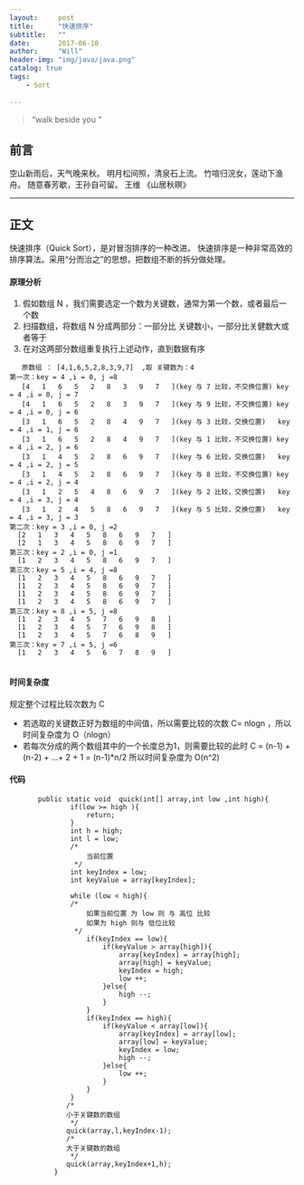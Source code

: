 ```yaml
---
layout:     post
title:      "快速排序"
subtitle:   ""
date:       2017-06-10
author:     "Will"
header-img: "img/java/java.png"
catalog: true
tags:
    - Sort
    
---
```


> “walk beside you ”


## 前言
   空山新雨后，天气晚来秋。
   明月松间照，清泉石上流。
   竹喧归浣女，莲动下渔舟。
   随意春芳歇，王孙自可留。
    王维 《山居秋暝》

---

## 正文
快速排序（Quick Sort），是对冒泡排序的一种改进。
快速排序是一种非常高效的排序算法。采用“分而治之”的思想，把数组不断的拆分做处理。
#### 原理分析

1. 假如数组 N ，我们需要选定一个数为关键数，通常为第一个数，或者最后一个数
2. 扫描数组，将数组 N 分成两部分：一部分比 关键数小，一部分比关健数大或者等于
3. 在对这两部分数组重复执行上述动作，直到数据有序

 ```
    原数组 ： [4,1,6,5,2,8,3,9,7]  ,取 关键数为：4
 第一次：key = 4 ,i = 0, j =8
    [4   1   6   5   2   8   3   9   7   ](key 与 7 比较，不交换位置) key = 4 ,i = 0, j = 7
    [4   1   6   5   2   8   3   9   7   ](key 与 9 比较，不交换位置) key = 4 ,i = 0, j = 6
    [3   1   6   5   2   8   4   9   7   ](key 与 3 比较，交换位置)   key = 4 ,i = 1, j = 6
    [3   1   6   5   2   8   4   9   7   ](key 与 1 比较，不交换位置) key = 4 ,i = 2, j = 6
    [3   1   4   5   2   8   6   9   7   ](key 与 6 比较，交换位置)   key = 4 ,i = 2, j = 5
    [3   1   4   5   2   8   6   9   7   ](key 与 8 比较，不交换位置) key = 4 ,i = 2, j = 4
    [3   1   2   5   4   8   6   9   7   ](key 与 2 比较，交换位置)   key = 4 ,i = 3, j = 4
    [3   1   2   4   5   8   6   9   7   ](key 与 5 比较，交换位置)   key = 4 ,i = 3, j = 3
 第二次：key = 3 ,i = 0, j =2
   [2   1   3   4   5   8   6   9   7   ]
   [2   1   3   4   5   8   6   9   7   ]
 第三次：key = 2 ,i = 0, j =1
   [1   2   3   4   5   8   6   9   7   ]
 第三次：key = 5 ,i = 4, j =8
   [1   2   3   4   5   8   6   9   7   ]
   [1   2   3   4   5   8   6   9   7   ]
   [1   2   3   4   5   8   6   9   7   ]
   [1   2   3   4   5   8   6   9   7   ]
 第三次：key = 8 ,i = 5, j =8
   [1   2   3   4   5   7   6   9   8   ]
   [1   2   3   4   5   7   6   9   8   ]
   [1   2   3   4   5   7   6   8   9   ]
 第三次：key = 7 ,i = 5, j =6
   [1   2   3   4   5   6   7   8   9   ]


 ```
#### 时间复杂度

规定整个过程比较次数为 C

* 若选取的关键数正好为数组的中间值，所以需要比较的次数 C= nlogn ，所以时间复杂度为 O（nlogn）
* 若每次分成的两个数组其中的一个长度总为1，则需要比较的此时  C = (n-1) + (n-2) + ...+ 2 + 1  = (n-1)*n/2  所以时间复杂度为 O(n^2)

#### 代码

 ```
        public static void  quick(int[] array,int low ,int high){
                if(low >= high ){
                    return;
                }
                int h = high;
                int l = low;
                /*
                    当前位置
                 */
                int keyIndex = low;
                int keyValue = array[keyIndex];

                while (low < high){
                /*
                    如果当前位置 为 low 则 与 高位 比较
                    如果为 high 则与 低位比较
                 */
                    if(keyIndex == low){
                        if(keyValue > array[high]){
                            array[keyIndex] = array[high];
                            array[high] = keyValue;
                            keyIndex = high;
                            low ++;
                        }else{
                            high --;
                        }
                    }
                    if(keyIndex == high){
                        if(keyValue < array[low]){
                            array[keyIndex] = array[low];
                            array[low] = keyValue;
                            keyIndex = low;
                            high --;
                        }else{
                            low ++;
                        }
                    }
                }
               /*
               小于关键数的数组
                */
               quick(array,l,keyIndex-1);
               /*
               大于关键数的数组
                */
               quick(array,keyIndex+1,h);
            }

  ```


